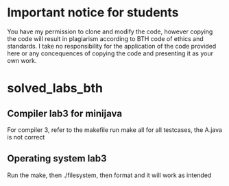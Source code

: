 # Important notice for students
You have my permission to clone and modify the code, however copying the code will result in plagiarism according to BTH code of ethics and standards.
I take no responsibility for the application of the code provided here or any concequences of copying the code and presenting it as your own work.

# solved_labs_bth

## Compiler lab3 for minijava
For compiler 3, refer to the makefile
run make all for all testcases, the A.java is not correct

## Operating system lab3
Run the make, then ./filesystem, then format and it will work as intended
